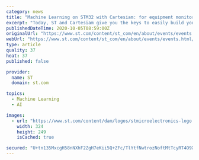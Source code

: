 ```yaml
---
category: news
title: "Machine Learning on STM32 with Cartesiam: for equipment monitoring and more"
excerpt: "Today, ST and Cartesiam give you the keys to easily build your AI-based PdM application without having to invest in resources on data science or needing to deeply understand machine learning techniques. You will learn the steps required to set up ..."
publishedDateTime: 2020-10-05T08:59:00Z
originalUrl: "https://www.st.com/content/st_com/en/about/events/events.html/cartesiam-on-stm32"
webUrl: "https://www.st.com/content/st_com/en/about/events/events.html/cartesiam-on-stm32"
type: article
quality: 37
heat: 37
published: false

provider:
  name: ST
  domain: st.com

topics:
  - Machine Learning
  - AI

images:
  - url: "https://www.st.com/content/dam/logos/stmicroelectronics-logo.jpg"
    width: 324
    height: 249
    isCached: true

secured: "U+tn135MxcgH58nNXhF2ZgH7eKii5Q+ZFc/TlYtfNwtrozNoftMtTcyRT4O9XG2caulUVVxe1AZEiokEDw0qpbMp6mEx90zr3bq7cEJUoWe3EpAaQkjfeuv264WYXM2WvBn0bcxC9hBSlkiSpofqNltsVeJ/RxqPyTHciROdN0dev4Wgu2ouDtek4dqBKfDRtASg/TW7OdAYroL/5w0kvh8DAcJqXxZ8b7w4hv3NlGrxkJ60jUxJ5uXyH6ezinTfXyh5kbK72cT1mkuSQacXzpyiFX99diBEWdGzI+PdRosUYrUunFa74mnkYNijaqD6AniSKRl03L/GzYC+KrSrnxE3bqS4HZoZ1OfZj845txA=;4P7jiClSqZRiR45xYQx4hQ=="
---
```


